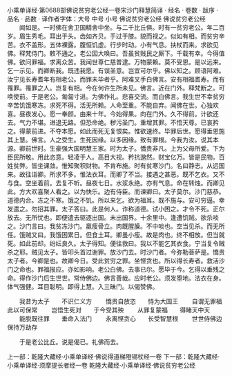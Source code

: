 小乘单译经·第0688部佛说贫穷老公经一卷宋沙门释慧简译
· 经名 · 卷数 · 跋序
· 品名 · 品数 · 译作者字体：大号 中号 小号
佛说贫穷老公经
佛说贫穷老公经
　　闻如是。一时佛在舍卫国精舍中坐。与二千比丘俱。时有一贫穷老公。年二百岁。眉生秀毛。耳出于头。齿如齐贝。手过于膝。貌而视之。似如有相。而贫穷辛苦。衣不盖形。五体裸露。腹恒饥虚。行步时动。小有气息。扶杖而来。求欲见佛。释梵侍门。敕不通之。老公因大唤曰。吾虽贫贱民之厮下。千载有幸。今得值佛。欲问罪福。求离众苦。我闻世尊仁慈普逮。万物蒙赖。莫不受恩。是以远来。乞一示见。而卿断我。既违我愿。有误圣意。岂宜可尔乎。佛以知之。顾语阿难。汝宁见长寿耆年有相老公。而罪未毕者乎。阿难叉手白佛言。安有相福耆寿。而有罹罪。罹罪之人。岂复有相。今在何许生所未见。佛言。近在门外。释梵断之。可唤使前。于是老公。匍匐寸进。为佛作礼。悲喜交流。而白佛言。我生世不幸贫穷辛苦饥饿寒冻。求死不得。活无所赖。人命至重。不能自弃。闻佛在世。心独欢喜。昼夜发心。愿一奉颜。由来十年。今始得果。向在门外。久不得前。计欲还去。气力不堪。进退无路。但恐命绝。秽污圣门。重增其罪。不悟天尊。已哀矜之。得蒙前进。不夺本愿。如此而死无复恨矣。惟欲速终。毕罪后世。愿得垂恩施其上慧。佛言。人之受生。生死因缘。以多因缘。致有罪根。今我为汝。说其本源。卿前世时。生豪强大国明慧王家。时为太子。憍贵非凡。上为父母所爱。下为臣民所敬。用此恣意。轻凌于人。高目大视。矜抗邈然。财宝亿万。皆是民物。百姓贫弊。皆坐课敛。惟知聚积财物。不肯布施。时有贫寒沙门。名曰静志。从远国来。故往诣卿。所求不多。惟法衣耳。而卿了不当。接遇之甚恶。既不乞衣。又不与食。空坐着前。去复不听。昼夜七日。水浆永绝。亦有气息。命在转烛。而卿见此。方大欢喜聚人看之。以为快乐。边有侍臣。而谏卿曰。太子莫尔。沙门慈恭。道德内合。冻之不寒。饿之不饥。所以来乞。欲为福耳。既不施与。安可穷逼。幸发遣之。勿招其罪。太子答曰。此是何人。诈称道德。试小困之。才令不死。正尔放去。无所忧也。即便遣去驱逐出国。未出国界。十余里中。逢遭饥贼。欲杀啖之。沙门言曰。我贫冻沙门。羸瘦骨立。肉既腥臊。不中啖也。空当见杀。而无所任。饿贼又曰。我饿困累日。但食土耳。卿虽小瘦。故是肉也。终不相放。但当就死。如此前却。纷纭良久。太子得知。便往救曰。我以不能乞其衣食。宁当复令贼杀之耶。贼见太子。皆叩头首过谢罪。放沙门去。时沙门者。今弥勒菩萨是。憍贵太子者。今卿是也。故卿今日。受此贫穷之罪。坐悭贪也。所以得长寿者。救活沙门之命也。罪福报应。亦如影响。老公白佛。去事已尔。愿毕于今。乞得以垂残之命。得作沙门后生世世。常侍佛边。佛言善哉。应时老公。须发堕地。法衣在身。体气强健。耳目聪明。即得上慧。入三昧门。以偈赞佛。

　　我昔为太子　　不识仁义方
　　憍贵自放恣　　恃为大国王
　　自谓无罪福　　此以可保常
　　岂悟生死对　　于今受其殃
　　从罪复蒙福　　得睹天中天
　　能脱既往罪　　垂命入法门
　　永离悭贪心　　长受智慧根
　　世世侍佛边　　保持万劫存

　　于是老公比丘。说是偈已。礼佛而去。

上一部：乾隆大藏经·小乘单译经·佛说得道梯隥锡杖经一卷
下一部：乾隆大藏经·小乘单译经·须摩提长者经一卷
乾隆大藏经·小乘单译经·佛说贫穷老公经